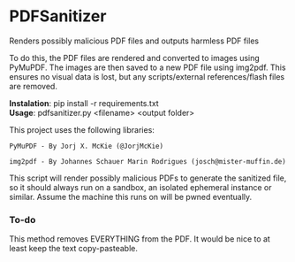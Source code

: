 # PDFSanitizer
Renders possibly malicious PDF files and outputs harmless PDF files  

To do this, the PDF files are rendered and converted to images using PyMuPDF.
The images are then saved to a new PDF file using img2pdf. This ensures no visual data is lost,
but any scripts/external references/flash files are removed.

<b>Instalation</b>: pip install -r requirements.txt <br>
<b>Usage</b>: pdfsanitizer.py \<filename> \<output folder>

This project uses the following libraries:
    
    PyMuPDF - By Jorj X. McKie (@JorjMcKie)
    
    img2pdf - By Johannes Schauer Marin Rodrigues (josch@mister-muffin.de)

This script will render possibly malicious PDFs to generate the sanitized file, so it should always run
on a sandbox, an isolated ephemeral instance or similar. Assume the machine this runs on will be pwned eventually. 
  
### To-do
This method removes EVERYTHING from the PDF. It would be nice to at least keep the text copy-pasteable.
